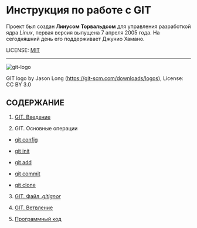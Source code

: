 # **Инструкция по работе с GIT**

Проект был создан **Линусом Торвальдсом** для управления разработкой ядра 
*Linux*, первая версия выпущена 7 апреля 2005 года. На сегодняшний день его 
поддерживает Джунио Хамано.

LICENSE: [MIT](license.md)

----

![git-logo](/assec/Git-logo.svg)

GIT logo by Jason Long (https://git-scm.com/downloads/logos), License: CC BY 3.0

## СОДЕРЖАНИЕ

1. [GIT. Введение](GIT.%20Vvedenie.md)

2. GIT. Основные операции

+ [git config](git%20config.md)

+ [git init](git%20init.md)

+ [git add](git%20add.md)

+ [git commit](git%20commit.md)

+ [git clone](git%20clone.md)


3. [GIT. Файл _.gitignor_](gitignor.md)

4. [GIT. Ветвление](Vetvlenie.md)

5. [Программный код](Program%20cod.md)

